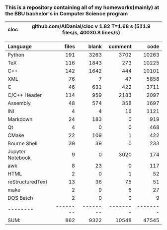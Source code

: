### This is a repository containing all of my homeworks(mainly) at the BBU bachelor's in Computer Science program


cloc|github.com/AlDanial/cloc v 1.82  T=1.68 s (511.9 files/s, 40030.8 lines/s)
--- | ---

Language|files|blank|comment|code
:-------|-------:|-------:|-------:|-------:
Python|191|3263|3702|10263
TeX|116|1843|273|10225
C++|142|1642|444|10101
XML|76|7|47|5858
C|46|631|422|3711
C/C++ Header|114|959|2183|2097
Assembly|48|574|358|1697
INI|4|4|16|1121
Markdown|24|183|0|919
Qt|4|0|0|468
CMake|22|109|1|422
Bourne Shell|39|39|0|233
Jupyter Notebook|9|0|3020|174
awk|8|23|0|117
HTML|2|0|1|52
reStructuredText|13|36|75|51
make|2|9|6|27
DOS Batch|2|0|0|9
--------|--------|--------|--------|--------
SUM:|862|9322|10548|47545

